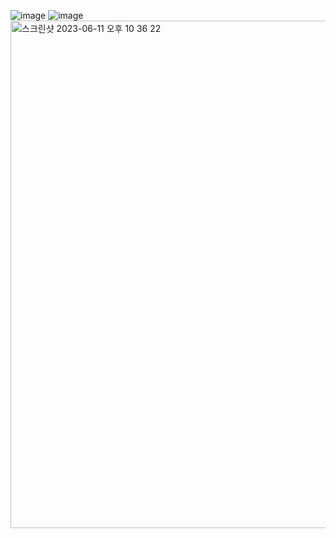 ![image](https://github.com/koreaIT-study/programmers/assets/92290312/8067733c-c614-4bfb-8ca5-236b236bf78a)
![image](https://github.com/koreaIT-study/programmers/assets/32920566/08a63f10-5c7a-410e-a0cd-b27880763283)
<img width="812" alt="스크린샷 2023-06-11 오후 10 36 22" src="https://github.com/koreaIT-study/programmers/assets/82895809/92085705-c16f-4132-82dd-b566d5adda24">
